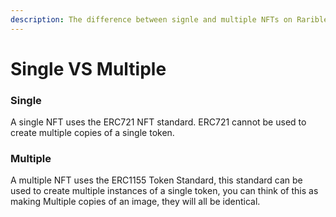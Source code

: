 ```yaml
---
description: The difference between signle and multiple NFTs on Rarible.
---
```


# Single VS Multiple

### Single

A single NFT uses the ERC721 NFT standard. ERC721 cannot be used to create multiple copies of a single token.

### Multiple

A multiple NFT uses the ERC1155 Token Standard, this standard can be used to create multiple instances of a single token, you can think of this as making Multiple copies of an image, they will all be identical.

